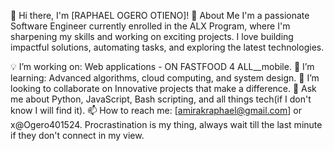 👋 Hi there, I'm [RAPHAEL OGERO OTIENO]!
🚀 About Me
I'm a passionate Software Engineer currently enrolled in the ALX Program, where I'm sharpening my skills and working on exciting projects. I love building impactful solutions, automating tasks, and exploring the latest technologies.

💡 I’m working on: Web applications - ON FASTFOOD 4 ALL__mobile.
🌱 I’m learning: Advanced algorithms, cloud computing, and system design.
🤝 I’m looking to collaborate on Innovative projects that make a difference.
💬 Ask me about Python, JavaScript, Bash scripting, and all things tech(if I don't know I will find it).
📫 How to reach me: [amirakraphael@gmail.com] or x@Ogero401524.
Procrastination is my thing, always wait till the last minute if they don't connect in my view.
